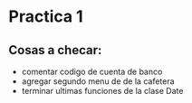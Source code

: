 # Practica 1

## Cosas a checar:

* comentar  codigo de cuenta de banco
* agregar segundo menu de de la cafetera
* terminar ultimas funciones de la clase Date
